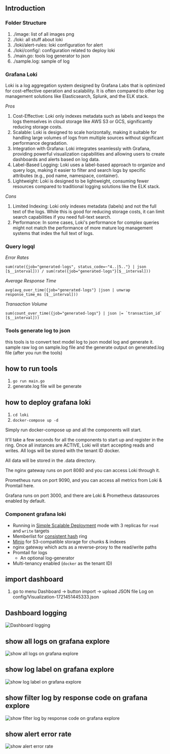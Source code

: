 ## Introduction

### Folder Structure
1. ./image: list of all images png
2. ./loki: all stuff about loki
3. ./loki/alert-rules: loki configuration for alert
4. ./loki/config/: configuration related to deploy loki
5. ./main.go: tools log generator to json
6. ./sample.log: sample of log

### Grafana Loki
Loki is a log aggregation system designed by Grafana Labs that is optimized for cost-effective operation and scalability. It is often compared to other log management solutions like Elasticsearch, Splunk, and the ELK stack. <br>

*Pros* 
1. Cost-Effective: Loki only indexes metadata such as labels and keeps the logs themselves in cloud storage like AWS S3 or GCS, significantly reducing storage costs. <br>
2. Scalable: Loki is designed to scale horizontally, making it suitable for handling large volumes of logs from multiple sources without significant performance degradation. <br>
3. Integration with Grafana: Loki integrates seamlessly with Grafana, providing powerful visualization capabilities and allowing users to create dashboards and alerts based on log data. <br>
4. Label-Based Logging: Loki uses a label-based approach to organize and query logs, making it easier to filter and search logs by specific attributes (e.g., pod name, namespace, container). <br>
5. Lightweight: Loki is designed to be lightweight, consuming fewer resources compared to traditional logging solutions like the ELK stack. <br>

*Cons*
1. Limited Indexing: Loki only indexes metadata (labels) and not the full text of the logs. While this is good for reducing storage costs, it can limit search capabilities if you need full-text search. <br>
2. Performance: In some cases, Loki's performance for complex queries might not match the performance of more mature log management systems that index the full text of logs. <br>

### Query logql

*Error Rates*
```
sum(rate({job="generated-logs", status_code=~"4..|5.."} | json [$__interval])) / sum(rate({job="generated-logs"}[$__interval]))
```

*Average Response Time*
```
avg(avg_over_time({job="generated-logs"} |json | unwrap response_time_ms [$__interval]))
```

*Transaction Volume*
```
sum(count_over_time({job="generated-logs"} | json |= `transaction_id` [$__interval]))
```

### Tools generate log to json
this tools is to convert text model log to json model log and generate it. sample raw log on sample.log file and the generate output on generated.log file (after you run the tools)


## how to run tools
1. `go run main.go` <br>
2. generate.log file will be generate <br>

## how to deploy grafana loki 
1. `cd loki` <br> 
2. `docker-compose up -d`

Simply run docker-compose up and all the components will start.

It'll take a few seconds for all the components to start up and register in the ring. Once all instances are ACTIVE, Loki will start accepting reads and writes. All logs will be stored with the tenant ID docker.

All data will be stored in the .data directory.

The nginx gateway runs on port 8080 and you can access Loki through it.

Prometheus runs on port 9090, and you can access all metrics from Loki & Promtail here.

Grafana runs on port 3000, and there are Loki & Prometheus datasources enabled by default.

### Component grafana loki

- Running in [Simple Scalable Deployment](https://grafana.com/docs/loki/latest/fundamentals/architecture/deployment-modes/#simple-scalable-deployment-mode) mode with 3 replicas for `read` and `write` targets
- Memberlist for [consistent hash](https://grafana.com/docs/loki/latest/fundamentals/architecture/rings/) ring
- [Minio](https://min.io/) for S3-compatible storage for chunks & indexes
- nginx gateway which acts as a reverse-proxy to the read/write paths
- Promtail for logs
  - An optional log-generator
- Multi-tenancy enabled (`docker` as the tenant ID)

## import dashboard
1. go to menu Dashboard -> button import -> upload JSON file Log on config/Visualization-1721451445333.json


## Dashboard logging
![Dashboard logging](images/show_dashboard.png)
## show all logs on grafana explore
![show all logs on grafana explore](images/show_all_logs.png)

## show log label on grafana explore
![show log label on grafana explore](images/show_filter_logs1.png)

## show filter log by response code on grafana explore
![show filter log by response code on grafana explore](images/show_filter_logs2.png)

## show alert error rate 
![show alert error rate ](images/alert.png)




